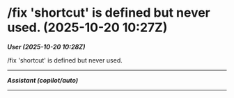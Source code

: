 <!-- Generated by SpecStory -->

<!-- vscode Session b2ca6fcf-a3b0-478b-918f-3a563d91da10 (2025-10-20 10:27Z) -->

# /fix 'shortcut' is defined but never used. (2025-10-20 10:27Z)

_**User (2025-10-20 10:28Z)**_

/fix 'shortcut' is defined but never used.

---

_**Assistant (copilot/auto)**_



---

